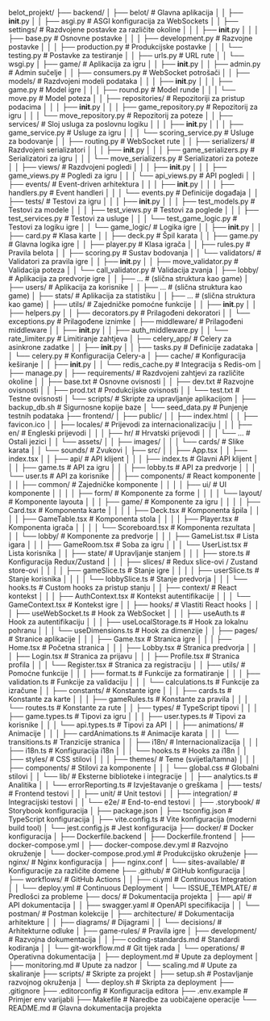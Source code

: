 belot_projekt/
├── backend/
│   ├── belot/                        # Glavna aplikacija
│   │   ├── __init__.py
│   │   ├── asgi.py                   # ASGI konfiguracija za WebSockets
│   │   ├── settings/                 # Razdvojene postavke za različite okoline
│   │   │   ├── __init__.py
│   │   │   ├── base.py               # Osnovne postavke
│   │   │   ├── development.py        # Razvojne postavke
│   │   │   ├── production.py         # Produkcijske postavke
│   │   │   └── testing.py            # Postavke za testiranje
│   │   ├── urls.py                   # URL rute
│   │   └── wsgi.py
│   ├── game/                         # Aplikacija za igru
│   │   ├── __init__.py
│   │   ├── admin.py                  # Admin sučelje
│   │   ├── consumers.py              # WebSocket potrošači
│   │   ├── models/                   # Razdvojeni modeli podataka
│   │   │   ├── __init__.py
│   │   │   ├── game.py               # Model igre
│   │   │   ├── round.py              # Model runde
│   │   │   └── move.py               # Model poteza
│   │   ├── repositories/             # Repozitoriji za pristup podacima
│   │   │   ├── __init__.py
│   │   │   ├── game_repository.py    # Repozitorij za igru
│   │   │   └── move_repository.py    # Repozitorij za poteze
│   │   ├── services/                 # Sloj usluga za poslovnu logiku
│   │   │   ├── __init__.py
│   │   │   ├── game_service.py       # Usluge za igru
│   │   │   └── scoring_service.py    # Usluge za bodovanje
│   │   ├── routing.py                # WebSocket rute
│   │   ├── serializers/              # Razdvojeni serializatori
│   │   │   ├── __init__.py
│   │   │   ├── game_serializers.py   # Serializatori za igru
│   │   │   └── move_serializers.py   # Serializatori za poteze
│   │   ├── views/                    # Razdvojeni pogledi
│   │   │   ├── __init__.py
│   │   │   ├── game_views.py         # Pogledi za igru
│   │   │   └── api_views.py          # API pogledi
│   │   ├── events/                   # Event-driven arhitektura
│   │   │   ├── __init__.py
│   │   │   ├── handlers.py           # Event handleri
│   │   │   └── events.py             # Definicije događaja
│   │   ├── tests/                    # Testovi za igru
│   │   │   ├── __init__.py
│   │   │   ├── test_models.py        # Testovi za modele
│   │   │   ├── test_views.py         # Testovi za poglede
│   │   │   ├── test_services.py      # Testovi za usluge
│   │   │   └── test_game_logic.py    # Testovi za logiku igre
│   │   └── game_logic/               # Logika igre
│   │       ├── __init__.py
│   │       ├── card.py               # Klasa karte
│   │       ├── deck.py               # Špil karata
│   │       ├── game.py               # Glavna logika igre
│   │       ├── player.py             # Klasa igrača
│   │       ├── rules.py              # Pravila belota
│   │       ├── scoring.py            # Sustav bodovanja
│   │       └── validators/           # Validatori za pravila igre
│   │           ├── __init__.py
│   │           ├── move_validator.py # Validacija poteza
│   │           └── call_validator.py # Validacija zvanja
│   ├── lobby/                        # Aplikacija za predvorje igre
│   │   ├── ...                       # (slična struktura kao game)
│   ├── users/                        # Aplikacija za korisnike
│   │   ├── ...                       # (slična struktura kao game)
│   ├── stats/                        # Aplikacija za statistiku
│   │   ├── ...                       # (slična struktura kao game)
│   ├── utils/                        # Zajedničke pomoćne funkcije
│   │   ├── __init__.py
│   │   ├── helpers.py
│   │   ├── decorators.py             # Prilagođeni dekoratori
│   │   └── exceptions.py             # Prilagođene iznimke
│   ├── middleware/                   # Prilagođeni middleware
│   │   ├── __init__.py
│   │   ├── auth_middleware.py
│   │   └── rate_limiter.py           # Limitiranje zahtjeva
│   ├── celery_app/                   # Celery za asinkrone zadatke
│   │   ├── __init__.py
│   │   ├── tasks.py                  # Definicije zadataka
│   │   └── celery.py                 # Konfiguracija Celery-a
│   ├── cache/                        # Konfiguracija keširanje
│   │   ├── __init__.py
│   │   └── redis_cache.py            # Integracija s Redis-om
│   ├── manage.py
│   ├── requirements/                 # Razdvojeni zahtjevi za različite okoline
│   │   ├── base.txt                  # Osnovne ovisnosti
│   │   ├── dev.txt                   # Razvojne ovisnosti
│   │   ├── prod.txt                  # Produkcijske ovisnosti
│   │   └── test.txt                  # Testne ovisnosti
│   └── scripts/                      # Skripte za upravljanje aplikacijom
│       ├── backup_db.sh              # Sigurnosne kopije baze
│       └── seed_data.py              # Punjenje testnih podataka
├── frontend/
│   ├── public/
│   │   ├── index.html
│   │   ├── favicon.ico
│   │   ├── locales/                  # Prijevodi za internacionalizaciju
│   │   │   ├── en/                   # Engleski prijevodi
│   │   │   ├── hr/                   # Hrvatski prijevodi
│   │   │   └── ...                   # Ostali jezici
│   │   └── assets/
│   │       ├── images/
│   │       │   └── cards/            # Slike karata
│   │       └── sounds/               # Zvukovi
│   ├── src/
│   │   ├── App.tsx
│   │   ├── index.tsx
│   │   ├── api/                      # API klijent
│   │   │   ├── index.ts              # Glavni API klijent
│   │   │   ├── game.ts               # API za igru
│   │   │   ├── lobby.ts              # API za predvorje
│   │   │   └── user.ts               # API za korisnike
│   │   ├── components/               # React komponente
│   │   │   ├── common/               # Zajedničke komponente
│   │   │   │   ├── ui/               # UI komponente
│   │   │   │   ├── form/             # Komponente za forme
│   │   │   │   └── layout/           # Komponente layouta
│   │   │   ├── game/                 # Komponente za igru
│   │   │   │   ├── Card.tsx          # Komponenta karte
│   │   │   │   ├── Deck.tsx          # Komponenta špila
│   │   │   │   ├── GameTable.tsx     # Komponenta stola
│   │   │   │   ├── Player.tsx        # Komponenta igrača
│   │   │   │   └── Scoreboard.tsx    # Komponenta rezultata
│   │   │   └── lobby/                # Komponente za predvorje
│   │   │       ├── GameList.tsx      # Lista igara
│   │   │       ├── GameRoom.tsx      # Soba za igru
│   │   │       └── UserList.tsx      # Lista korisnika
│   │   ├── state/                    # Upravljanje stanjem
│   │   │   ├── store.ts              # Konfiguracija Redux/Zustand
│   │   │   ├── slices/               # Redux slice-ovi / Zustand store-ovi
│   │   │   │   ├── gameSlice.ts      # Stanje igre
│   │   │   │   ├── userSlice.ts      # Stanje korisnika
│   │   │   │   └── lobbySlice.ts     # Stanje predvorja
│   │   │   └── hooks.ts              # Custom hooks za pristup stanju
│   │   ├── context/                  # React kontekst
│   │   │   ├── AuthContext.tsx       # Kontekst autentifikacije
│   │   │   └── GameContext.tsx       # Kontekst igre
│   │   ├── hooks/                    # Vlastiti React hooks
│   │   │   ├── useWebSocket.ts       # Hook za WebSocket
│   │   │   ├── useAuth.ts            # Hook za autentifikaciju
│   │   │   ├── useLocalStorage.ts    # Hook za lokalnu pohranu
│   │   │   └── useDimensions.ts      # Hook za dimenzije
│   │   ├── pages/                    # Stranice aplikacije
│   │   │   ├── Game.tsx              # Stranica igre
│   │   │   ├── Home.tsx              # Početna stranica
│   │   │   ├── Lobby.tsx             # Stranica predvorja
│   │   │   ├── Login.tsx             # Stranica za prijavu
│   │   │   ├── Profile.tsx           # Stranica profila
│   │   │   └── Register.tsx          # Stranica za registraciju
│   │   ├── utils/                    # Pomoćne funkcije
│   │   │   ├── format.ts             # Funkcije za formatiranje
│   │   │   ├── validation.ts         # Funkcije za validaciju
│   │   │   └── calculations.ts       # Funkcije za izračune
│   │   ├── constants/                # Konstante igre
│   │   │   ├── cards.ts              # Konstante za karte
│   │   │   ├── gameRules.ts          # Konstante za pravila
│   │   │   └── routes.ts             # Konstante za rute
│   │   ├── types/                    # TypeScript tipovi
│   │   │   ├── game.types.ts         # Tipovi za igru
│   │   │   ├── user.types.ts         # Tipovi za korisnike
│   │   │   └── api.types.ts          # Tipovi za API
│   │   ├── animations/               # Animacije
│   │   │   ├── cardAnimations.ts     # Animacije karata
│   │   │   └── transitions.ts        # Tranzicije stranica
│   │   ├── i18n/                     # Internacionalizacija
│   │   │   ├── i18n.ts               # Konfiguracija i18n
│   │   │   └── hooks.ts              # Hooks za i18n
│   │   ├── styles/                   # CSS stilovi
│   │   │   ├── themes/               # Teme (svijetla/tamna)
│   │   │   ├── components/           # Stilovi za komponente
│   │   │   └── global.css            # Globalni stilovi
│   │   └── lib/                      # Eksterne biblioteke i integracije
│   │       ├── analytics.ts          # Analitika
│   │       └── errorReporting.ts     # Izvještavanje o greškama
│   ├── tests/                        # Frontend testovi
│   │   ├── unit/                     # Unit testovi
│   │   ├── integration/              # Integracijski testovi
│   │   └── e2e/                      # End-to-end testovi
│   ├── .storybook/                   # Storybook konfiguracija
│   ├── package.json
│   ├── tsconfig.json                 # TypeScript konfiguracija
│   ├── vite.config.ts                # Vite konfiguracija (moderni build tool)
│   └── jest.config.js                # Jest konfiguracija
├── docker/                           # Docker konfiguracija
│   ├── Dockerfile.backend
│   ├── Dockerfile.frontend
│   ├── docker-compose.yml
│   ├── docker-compose.dev.yml        # Razvojno okruženje
│   └── docker-compose.prod.yml       # Produkcijsko okruženje
├── nginx/                            # Nginx konfiguracija
│   ├── nginx.conf
│   └── sites-available/              # Konfiguracije za različite domene
├── .github/                          # GitHub konfiguracija
│   ├── workflows/                    # GitHub Actions
│   │   ├── ci.yml                    # Continuous Integration
│   │   └── deploy.yml                # Continuous Deployment
│   └── ISSUE_TEMPLATE/              # Predlošci za probleme
├── docs/                             # Dokumentacija projekta
│   ├── api/                          # API dokumentacija
│   │   ├── swagger.yaml              # OpenAPI specifikacija
│   │   └── postman/                  # Postman kolekcije
│   ├── architecture/                 # Dokumentacija arhitekture
│   │   ├── diagrams/                 # Dijagrami
│   │   └── decisions/                # Arhitekturne odluke
│   ├── game-rules/                   # Pravila igre
│   ├── development/                  # Razvojna dokumentacija
│   │   ├── coding-standards.md       # Standardi kodiranja
│   │   └── git-workflow.md           # Git tijek rada
│   └── operations/                   # Operativna dokumentacija
│       ├── deployment.md             # Upute za deployment
│       ├── monitoring.md             # Upute za nadzor
│       └── scaling.md                # Upute za skaliranje
├── scripts/                          # Skripte za projekt
│   ├── setup.sh                      # Postavljanje razvojnog okruženja
│   └── deploy.sh                     # Skripta za deployment
├── .gitignore
├── .editorconfig                     # Konfiguracija editora
├── .env.example                      # Primjer env varijabli
├── Makefile                          # Naredbe za uobičajene operacije
└── README.md                         # Glavna dokumentacija projekta